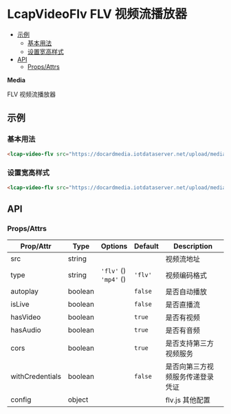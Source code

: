 <!-- 该 README.md 根据 api.yaml 和 docs/*.md 自动生成，为了方便在 GitHub 和 NPM 上查阅。如需修改，请查看源文件 -->

# LcapVideoFlv FLV 视频流播放器

- [示例](#示例)
    - [基本用法](#基本用法)
    - [设置宽高样式](#设置宽高样式)
- [API]()
    - [Props/Attrs](#propsattrs)

**Media**

FLV 视频流播放器

## 示例
### 基本用法

``` html
<lcap-video-flv src="https://docardmedia.iotdataserver.net/upload/media/2020/video/0C64723E852BD5C3CA60BD08C4E2033A.flv" ></lcap-video-flv>
```

### 设置宽高样式

``` html
<lcap-video-flv src="https://docardmedia.iotdataserver.net/upload/media/2020/video/0C64723E852BD5C3CA60BD08C4E2033A.flv" style="width:400px"></lcap-video-flv>
```

## API
### Props/Attrs

| Prop/Attr | Type | Options | Default | Description |
| --------- | ---- | ------- | ------- | ----------- |
| src | string |  |  | 视频流地址 |
| type | string | `'flv'` ()<br/>`'mp4'` () | `'flv'` | 视频编码格式 |
| autoplay | boolean |  | `false` | 是否自动播放 |
| isLive | boolean |  | `false` | 是否直播流 |
| hasVideo | boolean |  | `true` | 是否有视频 |
| hasAudio | boolean |  | `true` | 是否有音频 |
| cors | boolean |  | `true` | 是否支持第三方视频服务 |
| withCredentials | boolean |  | `false` | 是否向第三方视频服务传递登录凭证 |
| config | object |  |  | flv.js 其他配置 |

